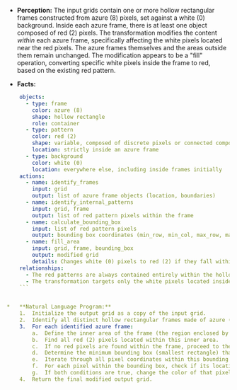 *   **Perception:** The input grids contain one or more hollow rectangular frames constructed from azure (8) pixels, set against a white (0) background. Inside each azure frame, there is at least one object composed of red (2) pixels. The transformation modifies the content *within* each azure frame, specifically affecting the white pixels located near the red pixels. The azure frames themselves and the areas outside them remain unchanged. The modification appears to be a "fill" operation, converting specific white pixels inside the frame to red, based on the existing red pattern.

*   **Facts:**
    
```yaml
    objects:
      - type: frame
        color: azure (8)
        shape: hollow rectangle
        role: container
      - type: pattern
        color: red (2)
        shape: variable, composed of discrete pixels or connected components
        location: strictly inside an azure frame
      - type: background
        color: white (0)
        location: everywhere else, including inside frames initially
    actions:
      - name: identify_frames
        input: grid
        output: list of azure frame objects (location, boundaries)
      - name: identify_internal_patterns
        input: grid, frame
        output: list of red pattern pixels within the frame
      - name: calculate_bounding_box
        input: list of red pattern pixels
        output: bounding box coordinates (min_row, min_col, max_row, max_col)
      - name: fill_area
        input: grid, frame, bounding_box
        output: modified grid
        details: Changes white (0) pixels to red (2) if they fall within both the calculated bounding box and the inner area of the azure frame.
    relationships:
      - The red patterns are always contained entirely within the hollow space of an azure frame.
      - The transformation targets only the white pixels located inside a frame and within the bounding box defined by the red pattern(s) inside that same frame.
    ```


*   **Natural Language Program:**
    1.  Initialize the output grid as a copy of the input grid.
    2.  Identify all distinct hollow rectangular frames made of azure (8) pixels in the input grid.
    3.  For each identified azure frame:
        a.  Define the inner area of the frame (the region enclosed by the azure pixels).
        b.  Find all red (2) pixels located within this inner area.
        c.  If no red pixels are found within the frame, proceed to the next frame.
        d.  Determine the minimum bounding box (smallest rectangle) that encloses all the identified red pixels within this frame.
        e.  Iterate through all pixel coordinates within this bounding box.
        f.  For each pixel within the bounding box, check if its location is also within the inner area of the current azure frame and if its current color in the output grid is white (0).
        g.  If both conditions are true, change the color of that pixel in the output grid to red (2).
    4.  Return the final modified output grid.